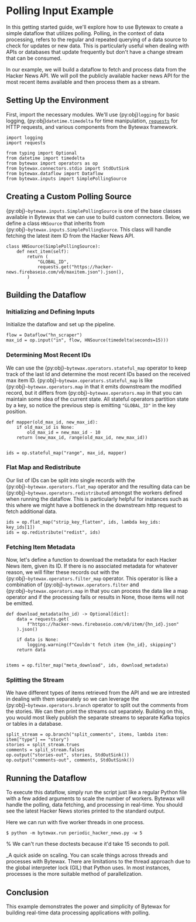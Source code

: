# Polling Input Example

In this getting started guide, we'll explore how to use Bytewax to
create a simple dataflow that utilizes polling. Polling, in the
context of data processing, refers to the regular and repeated
querying of a data source to check for updates or new data. This is
particularly useful when dealing with APIs or databases that update
frequently but don't have a change stream that can be consumed.

In our example, we will build a dataflow to fetch and process data
from the Hacker News API. We will poll the publicly available hacker
news API for the most recent items available and then process them as
a stream.

## Setting Up the Environment

First, import the necessary modules. We'll use {py:obj}`logging` for
basic logging, {py:obj}`datetime.timedelta` for time manipulation,
[`requests`](https://requests.readthedocs.io/en/latest/) for HTTP
requests, and various components from the Bytewax framework.

```{testcode}
import logging
import requests

from typing import Optional
from datetime import timedelta
from bytewax import operators as op
from bytewax.connectors.stdio import StdOutSink
from bytewax.dataflow import Dataflow
from bytewax.inputs import SimplePollingSource
```

## Creating a Custom Polling Source

{py:obj}`~bytewax.inputs.SimplePollingSource` is one of the base
classes available in Bytewax that we can use to build custom
connectors. Below, we define a class `HNSource` that inherits from
{py:obj}`~bytewax.inputs.SimplePollingSource`. This class will handle
fetching the latest item ID from the Hacker News API.

```{testcode}
class HNSource(SimplePollingSource):
    def next_item(self):
        return (
            "GLOBAL_ID",
            requests.get("https://hacker-news.firebaseio.com/v0/maxitem.json").json(),
        )
```

## Building the Dataflow

### Initializing and Defining Inputs

Initialize the dataflow and set up the pipeline.

```{testcode}
flow = Dataflow("hn_scraper")
max_id = op.input("in", flow, HNSource(timedelta(seconds=15)))
```

### Determining Most Recent IDs

We can use the {py:obj}`~bytewax.operators.stateful_map` operator to
keep track of the last Id and determine the most recent IDs based on
the received max item ID. {py:obj}`~bytewax.operators.stateful_map` is
like {py:obj}`~bytewax.operators.map` in that it emits downstream the
modified record, but it differs from {py:obj}`~bytewax.operators.map`
in that you can maintain some idea of the current state. All stateful
operators partition state by a key, so notice the previous step is
emitting `"GLOBAL_ID"` in the key position.

```{testcode}
def mapper(old_max_id, new_max_id):
    if old_max_id is None:
        old_max_id = new_max_id - 10
    return (new_max_id, range(old_max_id, new_max_id))


ids = op.stateful_map("range", max_id, mapper)
```

### Flat Map and Redistribute

Our list of IDs can be split into single records with the
{py:obj}`~bytewax.operators.flat_map` operator and the resulting data
can be {py:obj}`~bytewax.operators.redistribute`d amongst the workers
defined when running the dataflow. This is particularly helpful for
instances such as this where we might have a bottleneck in the
downstream http request to fetch additional data.

```{testcode}
ids = op.flat_map("strip_key_flatten", ids, lambda key_ids: key_ids[1])
ids = op.redistribute("redist", ids)
```

### Fetching Item Metadata

Now, let's define a function to download the metadata for each Hacker
News item, given its ID. If there is no associated metadata for
whatever reason, we will filter these records out with the
{py:obj}`~bytewax.operators.filter_map` operator. This operator is
like a combination of {py:obj}`~bytewax.operators.filter` and
{py:obj}`~bytewax.operators.map` in that you can process the data like
a map operator and if the processing fails or results in None, those
items will not be emitted.

```{testcode}
def download_metadata(hn_id) -> Optional[dict]:
    data = requests.get(
        f"https://hacker-news.firebaseio.com/v0/item/{hn_id}.json"
    ).json()

    if data is None:
        logging.warning(f"Couldn't fetch item {hn_id}, skipping")
    return data


items = op.filter_map("meta_download", ids, download_metadata)
```

### Splitting the Stream

We have different types of items retrieved from the API and we are
intrested in dealing with them separately so we can leverage the
{py:obj}`~bytewax.operators.branch` operator to split out the comments
from the stories. We can then print the streams out separately.
Building on this, you would most likely publish the separate streams
to separate Kafka topics or tables in a database.

```{testcode}
split_stream = op.branch("split_comments", items, lambda item: item["type"] == "story")
stories = split_stream.trues
comments = split_stream.falses
op.output("stories-out", stories, StdOutSink())
op.output("comments-out", comments, StdOutSink())
```

## Running the Dataflow

To execute this dataflow, simply run the script just like a regular
Python file with a few added arguments to scale the number of workers.
Bytewax will handle the polling, data fetching, and processing in
real-time. You should see the latest Hacker News stories printed to
the standard output.

Here we can run with five worker threads in one process.

```console
$ python -m bytewax.run periodic_hacker_news.py -w 5
```

% We can't run these doctests because it'd take 15 seconds to poll.

_A quick aside on scaling. You can scale things across threads and
processes with Bytewax. There are limitations to the thread approach
due to the global interpreter lock (GIL) that Python uses. In most
instances, processes is the more suitable method of parallelization.

## Conclusion

This example demonstrates the power and simplicity of Bytewax for
building real-time data processing applications with polling.
